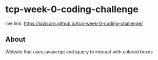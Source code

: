 # tcp-week-0-coding-challenge

live link: https://jazicorn.github.io/tcp-week-0-coding-challenge/

## About

Website that uses javascript and jquery to interact with colored boxes
